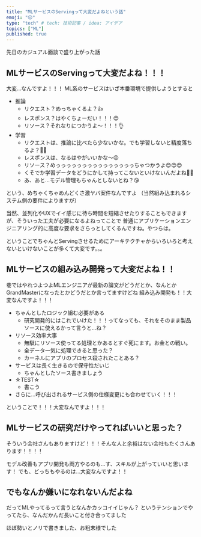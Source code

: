 ```yaml
---
title: "MLサービスのServingって大変だよねという話"
emoji: "😒"
type: "tech" # tech: 技術記事 / idea: アイデア
topics: ["ML"]
published: true
---
```


先日のカジュアル面談で盛り上がった話

## MLサービスのServingって大変だよね！！！
大変…なんですよ！！！
ML系のサービスはいざ本番環境で提供しようとすると

- 推論
  - リクエスト？めっちゃくるよ？👍
  - レスポンス？はやくちょーだい！！！😊
  - リソース？それなりにつかうよ～！！！👌
- 学習
  - リクエストは、推論に比べたら少ないかな。でも学習しないと精度落ちるよ？🤷‍♀️
  - レスポンスは、なるはやがいいかな～😉
  - リソース？めっっっっっっっっっっっっっっっちゃつかうよ😊😊😊
  - くそでか学習データをどうにかして持ってこないといけないんだよね🤷‍♀️
  - あ、あと…モデル管理もちゃんとしないとね？😘

という、めちゃくちゃめんどくさ激ヤバ案件なんですよ
（当然組み込まれるシステム側の要件によりますが）

当然、並列化やUXでイイ感じに待ち時間を短縮させたりすることもできますが、そういった工夫が必要になるよねってことで
普通にアプリケーションエンジニアリング的に高度な要求をさらっとしてくるんですね。やつらは。

ということでちゃんとServingさせるためにアーキテクチャからいろいろと考えないといけないことが多くて大変です。。。

## MLサービスの組み込み開発って大変だよね！！
巷ではやれつよつよMLエンジニアが最新の論文がどうだとか、なんとかGrandMasterになったとかどうだとか言ってますけどね
組み込み開発も！！大変なんですよ！！！

- ちゃんとしたロジック組む必要がある
  - 研究開発的にはこれでいけた！！！ってなっても、それをそのまま製品ソースに使えるかって言うと…ね？
- リソース効率大事
  - 無駄にリソース使ってる処理とかあるとすぐ死にます。お金との戦い。
  - 全データ一気に処理できると思った？
  - カーネルにアプリのプロセス殺されたことある？
- サービスは長く生きるので保守性だいじ
  - ちゃんとしたソース書きましょう
- ☆TEST☆
  - 書こう
- さらに…呼び出されるサービス側の仕様変更にも合わせていく！！！

ということで！！！大変なんですよ！！！

## MLサービスの研究だけやってればいいと思った？
そういう会社さんもありますけど！！！そんな人と余裕はない会社もたくさんあります！！！！

モデル改善もアプリ開発も両方やるのも…す、スキルが上がっていいと思います！
でも、どっちもやるのは…大変なんですよ！！

## でもなんか嫌いになれないんだよね
だってMLやってるって言うとなんかカッコイイじゃん？
というテンションでやってたら、なんだかんだ長いこと付き合ってました

ほぼ勢いとノリで書きました、お粗末様でした
